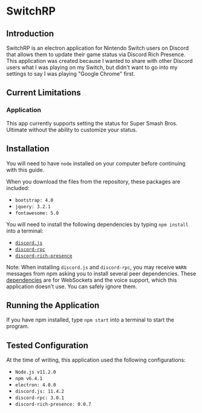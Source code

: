 # SwitchRP
## Introduction

SwitchRP is an electron application for Nintendo Switch users on Discord that allows them to update their game status via Discord Rich Presence. This application was created because I wanted to share with other Discord users what I was playing on my Switch, but didn't want to go into my settings to say I was playing "Google Chrome" first.

## Current Limitations
### Application 
This app currently supports setting the status for Super Smash Bros. Ultimate without the ability to customize your status.

## Installation
You will need to have `node` installed on your computer before continuing with this guide.

When you download the files from the repository, these packages are included:
* `bootstrap: 4.0`
* `jquery: 3.2.1`
* `fontawesome: 5.0`

You will need to install the following dependencies by typing `npm install` into a terminal:
* [`discord.js`](https://www.npmjs.com/package/discord.js)
* [`discord-rpc`](https://www.npmjs.com/package/discord-rpc)
* [`discord-rich-presence`](https://www.npmjs.com/package/discord-rich-presence)

Note: When installing `discord.js` and `discord-rpc`, you may receive `WARN` messages from npm asking you to install several peer dependencies. These [dependencies](https://www.npmjs.com/package/discord.js#optional-packages) are for WebSockets and the voice support, which this application doesn't use. You can safely ignore them.

## Running the Application
If you have npm installed, type `npm start` into a terminal to start the program.

## Tested Configuration
At the time of writing, this application used the following configurations:
* `Node.js v11.2.0`
* `npm v6.4.1`
* `electron: 4.0.0`
* `discord.js: 11.4.2`
* `discord-rpc: 3.0.1`
* `discord-rich-presence: 0.0.7`